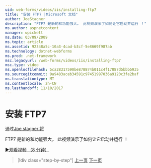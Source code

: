 ```yaml
---
uid: web-forms/videos/iis/installing-ftp7
title: "安装 FTP7 |Microsoft 文档"
author: JoeStagner
description: "FTP7 是新的和功能强大。 此视频演示了如何让它启动并运行 ！"
ms.author: aspnetcontent
manager: wpickett
ms.date: 03/09/2009
ms.topic: article
ms.assetid: 92348a5c-10a3-4cad-b3cf-5e8669f987ab
ms.technology: dotnet-webforms
ms.prod: .net-framework
msc.legacyurl: /web-forms/videos/iis/installing-ftp7
msc.type: video
ms.openlocfilehash: 5ca28317590be878874b011c4f17087d5bbb5935
ms.sourcegitcommit: 9a9483aceb34591c97451997036a9120c3fe2baf
ms.translationtype: MT
ms.contentlocale: zh-CN
ms.lasthandoff: 11/10/2017
---
```

<a name="installing-ftp7"></a>安装 FTP7
====================
通过[Joe stagner 将](https://github.com/JoeStagner)

FTP7 是新的和功能强大。 此视频演示了如何让它启动并运行 ！

[&#9654;观看视频 （8 分钟）](https://channel9.msdn.com/Blogs/ASP-NET-Site-Videos/installing-ftp7)

>[!div class="step-by-step"]
[上一页](creating-a-site-with-iis7-manager.md)
[下一页](bit-rate-throttling.md)
